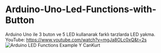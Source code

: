 # Arduino-Uno-Led-Functions-with-Button
Arduino Uno ile 3 buton ve 5 LED kullanarak farklı tarzlarda LED yakma.
YouTube: https://www.youtube.com/watch?v=mgJa8OLc0xQ&t=2s
![Arduino LED Functions Example Y CanKurt](https://user-images.githubusercontent.com/36565155/114326818-3d61da00-9b3f-11eb-8cf7-b7f1e1ea81fd.png)

